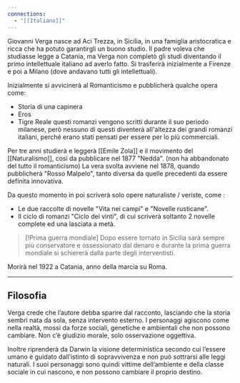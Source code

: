 ```yaml
---
connections:
  - "[[Italiano]]"
---
```

Giovanni Verga nasce ad Aci Trezza, in Sicilia, in una famiglia aristocratica e ricca che ha potuto garantirgli un buono studio. 
Il padre voleva che studiasse legge a Catania, ma Verga non completò gli studi diventando il primo intellettuale italiano ad averlo fatto.
Si trasferirà inizialmente a Firenze e poi a Milano (dove andavano tutti gli intellettuali).

Inizialmente si avvicinerà al Romanticismo e pubblicherà qualche opera come:
- Storia di una capinera
- Eros
- Tigre Reale
questi romanzi vengono scritti durante il suo periodo milanese, però nessuno di questi diventerà all'altezza dei grandi romanzi italiani, perché erano stati pensati per essere per lo più commerciali. 

Per tre anni studierà e leggerà [[Emile Zola]] e il movimento del [[Naturalismo]], così da pubblicare nel 1877 "Nedda". (non ha abbandonato del tutto il romanticismo)
La vera svolta avviene nel 1878, quando pubblicherà "Rosso Malpelo", tanto diversa da quelle precedenti da essere definita innovativa.

Da questo momento in poi scriverà solo opere naturaliste / veriste, come :
- Le due raccolte di novelle "Vita nei campi" e "Novelle rusticane".
- Il ciclo di romanzi "Ciclo dei vinti", di cui scriverà soltanto 2 novelle complete ed una lasciata a metà.

>[!Prima guerra mondiale]
>Dopo essere tornato in Sicilia sarà sempre più conservatore e ossessionato dal denaro e durante la prima guerra mondiale si schiererà dalla parte degli interventisti.

Morirà nel 1922 a Catania, anno della marcia su Roma.

---

## Filosofia

Verga crede che l’autore debba sparire dal racconto, lasciando che la storia sembri nata da sola, senza intervento esterno. I personaggi agiscono come nella realtà, mossi da forze sociali, genetiche e ambientali che non possono cambiare. Non c’è giudizio morale, solo osservazione oggettiva.

Inoltre riprenderà da Darwin la visione deterministica secondo cui l’essere umano è guidato dall’istinto di sopravvivenza e non può sottrarsi alle leggi naturali. I suoi personaggi sono quindi vittime dell’ambiente e della classe sociale in cui nascono, e non possono cambiare il proprio destino.